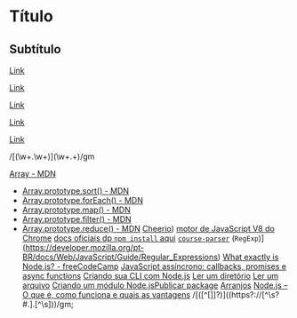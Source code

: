 # Título

## Subtítulo

[Link](https://nodejs.org/api/fs.html)

[Link](https://google.com)

[Link](https://facebook.com)

[Link](https://github.com)

[Link](https://nodejs.orfs.html)

/\[(\w+.\w+)\]\(\w+.+\)/gm

[Array - MDN](https://developer.mozilla.org//pt-BR/docs/Web/JavaScript/Reference/Global_Objects/Array/)
  * [Array.prototype.sort() - MDN](https://developer.mozilla.org/pt-BR/docs/Web/JavaScript/Reference/Global_Objects/Array/sort)
  * [Array.prototype.forEach() - MDN](https://developer.mozilla.org/pt-BR/docs/Web/JavaScript/Reference/Global_Objects/Array/forEach)
  * [Array.prototype.map() - MDN](https://developer.mozilla.org/pt-BR/docs/Web/JavaScript/Reference/Global_Objects/Array/map)
  * [Array.prototype.filter() - MDN](https://developer.mozilla.org/pt-BR/docs/Web/JavaScript/Reference/Global_Objects/Array/filter)
  * [Array.prototype.reduce() - MDN](https://developer.mozilla.org/pt-BR/docs/Web/JavaScript/Reference/Global_Objects/Array/Reduce)
  [Cheerio](https://github.com/cheeriojs/cheerio))
[motor de JavaScript V8 do
Chrome](https://developers.google.com/v8/)
[docs oficiais dp `npm install`
aqui](https://docs.npmjs.com/cli/install)
[`course-parser`](https://github.com/Laboratoria/course-parser)
(`RegExp`)](https://developer.mozilla.org/pt-BR/docs/Web/JavaScript/Guide/Regular_Expressions)
[What exactly is Node.js? -
  freeCodeCamp](https://medium.freecodecamp.org/what-exactly-is-node-js-ae36e97449f5)
[JavaScript assíncrono: callbacks, promises e async
  functions](https://medium.com/@alcidesqueiroz/javascript-ass%C3%ADncrono-callbacks-promises-e-async-functions-9191b8272298)
[Criando sua CLI com
  Node.js](https://medium.com/henriquekuwai/criando-sua-cli-com-node-js-d6dee7d03110)
 [Ler um
  diretório](https://nodejs.org/api/fs.html#fs_fs_readdir_path_options_callback)
[Ler um
  arquivo](https://nodejs.org/api/fs.html#fs_fs_readfile_path_options_callback)
 [Criando um módulo
  Node.js](https://docs.npmjs.com/getting-started/publishing-npm-packages)[Publicar
  package](https://docs.npmjs.com/getting-started/publishing-npm-packages)
[Arranjos](https://curriculum.laboratoria.la/pt/topics/javascript/04-arrays)
[Node.js – O que é, como funciona e quais as
  vantagens](https://www.opus-software.com.br/node-js/)
/\[([^[\]]?)\]\((https?:\/\/[^\s?#.].[^\s])\)/gm;

